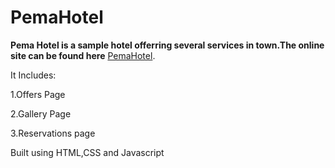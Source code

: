 # PemaHotel

**Pema Hotel is a sample hotel offerring several services in town.The online site can be found here** [PemaHotel](http://pemahotel.bitballoon.com/).

It Includes:

1.Offers Page
        
2.Gallery Page
        
3.Reservations page
        
        
Built using HTML,CSS and Javascript

